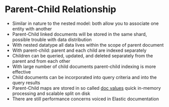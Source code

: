 # Parent-Child Relationship #

* Similar in nature to the nested model: both allow you to associate one entity with another
* Parent-Child linked documents will be stored in the same shard, possible trouble with data distribution
* With nested datatype all data lives within the scope of parent document
* With parent-child: parent and each child are indexed separately
* Children can be queried, updated, and deleted separately from the parent and from each other
* With large number of child documents parent-child indexing is more effective
* Child documents can be incorporated into query criteria and into the query results
* Parent-Child maps are stored in so called <a href="https://www.elastic.co/guide/en/elasticsearch/guide/2.x/docvalues.html" target="_blank">doc values</a> quick in-memory processing and scalable split on disk
* There are still performance concerns voiced in Elastic documentation